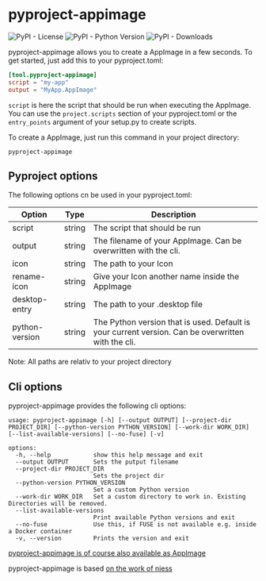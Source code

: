 # pyproject-appimage

![PyPI - License](https://img.shields.io/pypi/l/pyproject-appimage)
![PyPI - Python Version](https://img.shields.io/pypi/pyversions/pyproject-appimage)
![PyPI - Downloads](https://img.shields.io/pypi/dm/pyproject-appimage)

pyproject-appimage allows you to create a AppImage in a few seconds. To get started, just add this to your pyproject.toml:

```toml
[tool.pyproject-appimage]
script = "my-app"
output = "MyApp.AppImage"
```
`script` is here the script that should be run when executing the AppImage. You can use the `project.scripts` section of your pyproject.toml or the `entry_points` argument of your setup.py to create scripts.

To create a AppImage, just run this command in your project directory:
```
pyproject-appimage
```

## Pyproject options
The following options cn be used in your pyproject.toml:

| Option | Type |Description |
| ------ | ------ | ------ |
| script | string | The script that should be run |
| output | string | The filename of your AppImage. Can be overwritten with the cli. |
| icon   | string | The path to your Icon |
| rename-icon | string | Give your Icon another name inside the AppImage |
| desktop-entry | string | The path to your .desktop file |
| python-version | string | The Python version that is used. Default is your current version. Can be overwritten with the cli. |

Note: All paths are relativ to your project directory

## Cli options
pyproject-appimage provides the following cli options:
```
usage: pyproject-appimage [-h] [--output OUTPUT] [--project-dir PROJECT_DIR] [--python-version PYTHON_VERSION] [--work-dir WORK_DIR] [--list-available-versions] [--no-fuse] [-v]

options:
  -h, --help            show this help message and exit
  --output OUTPUT       Sets the putput filename
  --project-dir PROJECT_DIR
                        Sets the project dir
  --python-version PYTHON_VERSION
                        Set a custom Python version
  --work-dir WORK_DIR   Set a custom directory to work in. Existing Directories will be removed.
  --list-available-versions
                        Print available Python versions and exit
  --no-fuse             Use this, if FUSE is not available e.g. inside a Docker container
  -v, --version         Prints the version and exit
```

[pyproject-appimage is of course also available as AppImage](https://codeberg.org/JakobDev/pyproject-appimage/releases/latest)

pyproject-appimage is based [on the work of niess](https://github.com/niess/python-appimage)
